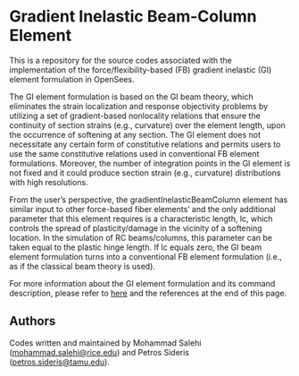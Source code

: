 # Gradient Inelastic Beam-Column Element

This is a repository for the source codes associated with the implementation of the force/flexibility-based (FB) gradient inelastic (GI) element formulation in OpenSees.

The GI element formulation is based on the GI beam theory, which eliminates the strain localization and response objectivity problems by utilizing a set of gradient-based nonlocality relations that ensure the continuity of section strains (e.g., curvature) over the element length, upon the occurrence of softening at any section. The GI element does not necessitate any certain form of constitutive relations and permits users to use the same constitutive relations used in conventional FB element formulations. Moreover, the number of integration points in the GI element is not fixed and it could produce section strain (e.g., curvature) distributions with high resolutions.

From the user’s perspective, the gradientInelasticBeamColumn element has similar input to other force-based fiber elements’ and the only additional parameter that this element requires is a characteristic length, lc, which controls the spread of plasticity/damage in the vicinity of a softening location. In the simulation of RC beams/columns, this parameter can be taken equal to the plastic hinge length. If lc equals zero, the GI beam element formulation turns into a conventional FB element formulation (i.e., as if the classical beam theory is used).

For more information about the GI element formulation and its command description, please refer to [here](https://github.com/msalehi2004/GradientInelasticBeamColumnElement/blob/f9927f9117ace074629a7ff1409f4265e5551cc0/GI%20Element%20in%20OpenSees.pdf) and the references at the end of this page.

## Authors

Codes written and maintained by Mohammad Salehi (mohammad.salehi@rice.edu) and Petros Sideris (petros.sideris@tamu.edu).


